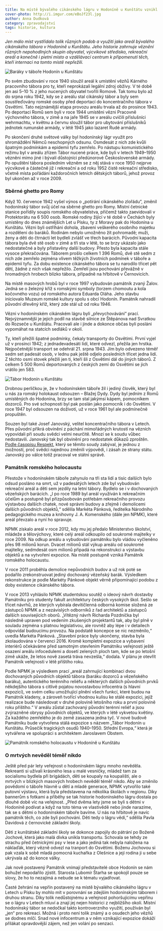 ```yaml
---
title: Na místě bývalého cikánského lágru v Hodoníně u Kunštátu vznikl po několika letech přestavby památník romského holokaustu
cover-photo: http://i.imgur.com/eBoJf23l.jpg
author: Anna Dudková
category: zpravodajství
tags: historie, kultura
---
```


*Jen málo míst vystřídalo tolik různých podob a využití jako areál bývalého cikánského tábora v Hodoníně u Kunštátu. Jeho historie zahrnuje věznění různých nepohodlných skupin obyvatel, výcvikové středisko, rekreační areál a konečně i pietní místo a vzdělávací centrum k připomenutí těch, kteří internaci na tomto místě nepřežili.*

<img src="http://i.imgur.com/z6Yn8EM.jpg" alt="Baráky v táboře Hodonín u Kunštátu" class="img-responsive img-popup" data-author="archiv Muzea romské kultury">

Po svém zbudování v roce 1940 sloužil areál k umístění vězňů Kárného pracovního tábora pro ty, kteří neprokázali legální zdroj obživy. V té době jen asi 5–10 % z jeho nucených obyvatel tvořili Romové. Tak tomu bylo až do srpna roku 1942, kdy se z areálu stal cikánský tábor a byly sem soustřeďovány romské osoby před deportací do koncentračního tábora v Osvětimi. Tato nejznámější etapa provozu areálu trvala až do prosince 1943. Po deportaci Romů sem byli v roce 1944 umístěni vězni Pracovně výchovného tábora, v zimě a na jaře 1945 se v areálu cvičili příslušníci wehrmachtu, v květnu a červnu sloužil tábor pro ubytování příslušníků jednotek rumunské armády, v létě 1945 jako lazaret Rudé armády.

Po skončení druhé světové války byl hodonínský lágr využit pro shromáždění Němců neschopných odsunu. Osmdesát z nich zde kvůli špatným podmínkám a epidemii tyfu zemřelo. Po nástupu komunistického režimu byl v areálu zřízen Tábor nucené práce, kde byli v letech 1949–1950 vězněni mimo jiné i bývalí důstojníci předúnorové Československé armády. Po opuštění tábora posledním vězněm se z něj stává v roce 1950 nejprve výcvikové a částečně již i rekreační a od roku 1952 čistě rekreační středisko, včetně místa pořádání každoročních letních dětských táborů, jehož provoz byl ukončen až v roce 2009.

### Sběrné ghetto pro Romy

Když 10. července 1942 vyšel výnos o „potírání cikánského zlořádu“, změnil hodonínský tábor svůj účel na sběrné ghetto pro Romy. Místní četnické stanice pořídily soupis romského obyvatelstva, přičemž takto zaevidovali v Protektorátu na 6 500 osob. Romské rodiny žijící v té době v Čechách byly umístěny do dnes známějších Let u Písku, ty z Moravy pak do Hodonína u Kunštátu. Vězni byli ostříháni dohola, zbaveni veškerého osobního majetku a rozděleni do baráků. Rodinám nebylo umožněno žít pohromadě; muži, ženy a děti do čtrnácti let bydleli zvlášť ve třech barácích. Původní kapacita tábora byla dvě stě osob v zimě a tři sta v létě, to se brzy ukázalo jako nedostatečné a byly přistavěny další budovy. Přesto byla kapacita stále vysoce překračována. Táborem prošlo celkem 1 396 Romů, dvě stě sedm z nich zde zemřelo zejména vlivem těžkých životních podmínek v táboře a epidemií tyfu. Za dobu existence cikánského tábora se tu narodilo třicet pět dětí, žádné z nich však nepřežilo. Zemřelí jsou pochováni převážně v hromadných hrobech blízko tábora, případně na hřbitově v Černovicích.

Na místě masových hrobů byl v roce 1997 vybudován památník zvaný Žalov. Jedná se o železný kříž s romskými symboly (torzem chomoutu a kola kočovného vozu) od romského autora Eduarda Oláha. Jeho stavbu iniciovalo Muzeum romské kultury spolu s obcí Hodonín. Památník nahradil původní dřevěný kříž, který zde stál už od roku 1946.

Vězni v hodonínském cikánském lágru byli „převychováváni“ prací. Nejvýznamnější je jejich podíl na stavbě silnice ze Štěpánova nad Svratkou do Rozseče u Kunštátu. Pracovali ale i jinde a dokonce občas byli posláni vypomáhat na statcích sedláků v okolí.

Ty, kteří přežili špatné podmínky, čekaly transporty do Osvětimi. První vyjel už v prosinci 1942; z jednadevadesáti lidí, které odvezl, přežila jen hrstka. Nejpočetnější transport se odehrál 21. srpna 1943. Jím bylo odvezeno téměř sedm set padesát osob, v lednu pak ještě odjelo posledních třicet jedna lidí. Z těchto osmi stovek přežili jen ti, kteří šli z Osvětimi dál do jiných táborů. Z celkem 5 500 Romů deportovaných z českých zemí do Osvětimi se jich vrátilo jen 583.

<img src="http://i.imgur.com/eBoJf23.jpg" alt="Tábor Hodonín u Kunštátu" class="img-responsive img-popup" data-author="archiv Muzea romské kultury">

Drobnou perličkou je, že v hodonínském táboře žil i jediný člověk, který byl u nás za romský holokaust odsouzen – Blažej Dydy. Dydy byl jedním z Romů umístěných do Hodonína, brzy se tam stal jakýmsi kápem, pomocníkem dozorců. Pro své schopnosti byl pak poslán jako pomocník i do Osvětimi. V roce 1947 byl odsouzen na doživotí, už v roce 1961 byl ale podmínečně propuštěn.

Souzen byl také Josef Janovský, velitel koncentračního tábora v Letech. Přes původní příkrá obvinění z páchání mimořádných krutostí na vězních vypovídali při soudu svědci velmi neurčitě. Mnozí se k soudu vůbec nedostavili. Janovský tak byl obvinění pro nedostatek důkazů zproštěn. [Podle časopisu Respekt](https://www.respekt.cz/tydenik/2015/21/dva-muzi-v-tabore), který se těmito soudy zabýval, je jednou z možností, proč svědci najednou změnili výpovědi, i zásah ze strany státu. Janovský po válce totiž pracoval ve státní správě.

### Památník romského holocaustu

Přestože v hodonínském táboře zahynulo na tři sta lidí a tisíc dalších bylo odsud posláno na smrt, už v padesátých letech zde byl vybudován rekreační areál a děti sem jezdily na letní tábory. Bydlelo se i v dochovaných vězeňských barácích. „I po roce 1989 byl areál využíván k rekreačním účelům a postupně byl přizpůsobován potřebám rekreačního provozu výstavbou dalších chatek, nové správní budovy a zřejmě i demolicemi dalších původních objektů,“ sdělila Markéta Pánková, ředitelka Národního pedagogického muzea a knihovny J. A. Komenského (dále jen NPMK), které areál převzalo a nyní ho spravuje.

NPMK získalo areál v roce 2012, kdy mu jej předalo Ministerstvo školství, mládeže a tělovýchovy, které celý areál odkoupilo od soukromé majitelky v roce 2009. Na odkup areálu a vybudování památníku bylo vládou vyčleněno přes 98 milionů korun. Dvacet milionů stál výkup areálu od soukromé majitelky, sedmdesát osm milionů připadá na rekonstrukci a výstavbu objektů a na vytvoření expozice. Na místě postupně vzniká Památník romského holocaustu.

V roce 2011 proběhla demolice nepůvodních budov a už rok poté se podařilo zrekonstruovat jediný dochovaný vězeňský barák. Výsledkem rekonstrukce je podle Markéty Pánkové objekt věrně připomínající podobu z doby existence cikánského tábora. 

V roce 2013 vyhlásilo NPMK studentskou soutěž o ideový návrh dostavby Památníku pro studenty fakult architektury českých vysokých škol. Sešlo se třicet návrhů, ze kterých vybírala devítičlenná odborná komise složená ze zástupců NPMK a z nezávislých odborníků z řad architektů a zástupců dalších souvisejících oborů. „Vítězný návrh Richarda Pozdníčka byl následně upraven pod vedením zkušených projektantů tak, aby byl plně v souladu zejména s platnou legislativou, ale rovněž aby lépe i v detailech odpovídal budoucímu provozu. Na podstatě koncepce se nic nezměnilo,“ uvedla Markéta Pánková. „Stavební práce byly ukončeny, stavba byla zkolaudována v červenci 2016. Kromě kompletní expozice a vybavení interiérů očekáváme před samotným otevřením Památníku veřejnosti ještě osazení areálu infocedulemi a dosetí zelených ploch tam, kde se po letošní zimě ukáže, že letos nově zasetá tráva nevzešla,“ dodala. V plánu je otevřít Památník veřejnosti v létě příštího roku.

 Podle NPMK je výsledkem prací „areál zahrnující kombinaci dvou dochovaných původních objektů tábora (baráku dozorců a vězeňského baráku), autentického terénního reliéfu a některých dalších původních prvků někdejšího tábora s citlivě pojatou novostavbou infocentra (s hlavní expozicí), ve svém celku umožňující plnění všech funkcí, které budou na Památník kladeny, a zároveň tvořící vhodnou kulisu ke stálé expozici, jejíž realizace bude následovat v druhé polovině letošního roku a první polovině roku příštího.“ V areálu zůstal zachovaný původní terénní reliéf a jsou zvýrazněné obrysy původních objektů, ve kterých v létě vykvetou květiny. Za každého zemřelého je do země zasazena jedna tyč. V nové budově Památníku bude vytvořena stálá expozice s názvem „Tábor Hodonín u Kunštátu. Průsečík tragických osudů 1940–1950. Střední Evropa,“ která je vytvářena ve spolupráci s architektem Jaroslavem Obstem.
 
 <img src="http://i.imgur.com/u0zxfWR.jpg" alt="Památník romského holocaustu v Hodoníně u Kunštátu" class="img-responsive img-popup" data-author="Národní pedagogické muzeum a knihovna J. A. Komenského">
 
### O mrtvých nevěděl téměř nikdo

Ještě před pár lety veřejnost o hodonínském lágru mnoho nevěděla. Rekreanti si užívali krásného lesa u malé vesničky, mládež tam za socialismu bydlela při brigádách, děti se koupaly na koupališti, ale o mrtvých v blízkých masových hrobech nevěděl téměř nikdo. Aby se změnilo povědomí o táboře hlavně u dětí a mladé generace, NPMK vytvořilo také putovní výstavu, která byla představena na několika školách v regionu. Díky bannerům s fotkami a příběhy se tak historie hodonínského lágru dostala po dlouhé době víc na veřejnost. „Před dvěma lety jsme se byli s dětmi v Hodoníně podívat a když na toto téma ve vlastivědě nebo jinde narazíme, tak se s dětmi o hodonínském táboře bavíme. U nás na hřbitově je navíc památník těch, co zde byli pochováni. Děti tedy o lágru vědí,“ sdělila Pavla Davidová z černovické základní školy.

Děti z kunštátské základní školy se dokonce zapojily do pátrání po Boženě Jochové, která jako malá dívka unikla transportu. Schovala se tehdy ze strachu před četnickými psy v lese a jako jediná tak nebyla naložena na náklaďák, který vězně odvezl na tranport do Osvětimi. Boženu Jochovou si pak vzala k sobě mladá pomocná kuchařka z Olešnice a její rodina ji u sebe ukrývala až do konce války.

Jak nově postavený Památník vnímají představitelé obce Hodonín se nám bohužel nepodařilo zjistit. Starosta Lubomír Štarha se spokojil pouze se slovy, že ho to nezajímá a nebude se k tématu vyjadřovat.

Časté žehrání na vepřín postavený na místě bývalého cikánského lágru v Letech u Písku by mohlo mít v porovnání se zdejším hodonínským táborem i druhou stranu. Díky tolik nedůstojnému a veřejnost pohoršujícímu vepřínu se o lágru v Letech mluví a znají jej nejen historici z nejbližšího okolí. Místní hodonínský tábor se nedočkal takto kontroverzního využití, používán byl „jen“ pro rekreaci. Možná i proto není tolik známý a o osudech jeho vězňů se dodnes mlčí. Snad nové infocentrum a v něm vznikající expozice dokáží přilákat opravdovější zájem, než jen volání po senzaci.
